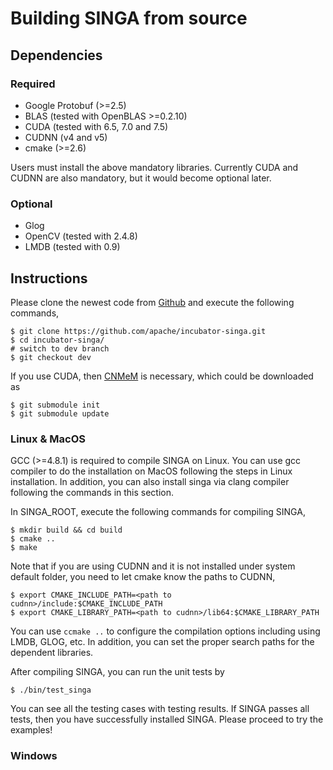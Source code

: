 # Building SINGA from source

## Dependencies

### Required
* Google Protobuf (>=2.5)
* BLAS (tested with OpenBLAS >=0.2.10)
* CUDA (tested with 6.5, 7.0 and 7.5)
* CUDNN (v4 and v5)
* cmake (>=2.6)

Users must install the above mandatory libraries.
Currently CUDA and CUDNN are also mandatory, but it would become optional later.

### Optional
* Glog
* OpenCV (tested with 2.4.8)
* LMDB (tested with 0.9)


## Instructions

Please clone the newest code from [Github](https://github.com/apache/incubator-singa) and execute the following commands,


    $ git clone https://github.com/apache/incubator-singa.git
    $ cd incubator-singa/
    # switch to dev branch
    $ git checkout dev


If you use CUDA, then [CNMeM](https://github.com/NVIDIA/cnmem) is necessary,
which could be downloaded as

    $ git submodule init
    $ git submodule update


### Linux & MacOS 

GCC (>=4.8.1) is required to compile SINGA on Linux.
You can use gcc compiler to do the installation on MacOS following the
steps in Linux installation. 
In addition, you can also install singa via clang compiler following the
commands in this section.

In SINGA_ROOT, execute the following commands for compiling SINGA,

    $ mkdir build && cd build
    $ cmake ..
    $ make

Note that if you are using CUDNN and it is not installed under system default
folder, you need to let cmake know the paths to CUDNN,

    $ export CMAKE_INCLUDE_PATH=<path to cudnn>/include:$CMAKE_INCLUDE_PATH
    $ export CMAKE_LIBRARY_PATH=<path to cudnn>/lib64:$CMAKE_LIBRARY_PATH

You can use `ccmake ..` to configure the compilation options including using
LMDB, GLOG, etc. In addition, you can set the proper search paths for the
dependent libraries.

After compiling SINGA, you can run the unit tests by

    $ ./bin/test_singa

You can see all the testing cases with testing results. If SINGA passes all
tests, then you have successfully installed SINGA. Please proceed to try the examples!


### Windows
